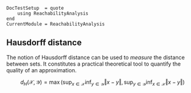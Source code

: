```@meta
DocTestSetup  = quote
    using ReachabilityAnalysis
end
CurrentModule = ReachabilityAnalysis
```

## Hausdorff distance

The notion of Hausdorff distance can be used to *measure* the distance between sets.
It constitutes a practical theoretical tool to quantify the quality of an approximation.

```math
  d_H(\mathcal{X}, \mathcal{Y}) = \max \left( \sup_{x \in \mathcal{X}}\inf_{y \in \mathcal{Y}} \Vert x - y \Vert, \sup_{y \in \mathcal{Y}}\inf_{x \in \mathcal{X}} \Vert x - y \Vert \right)
```
